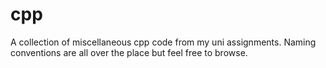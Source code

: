 # cpp

A collection of miscellaneous cpp code from my uni assignments. Naming conventions are all over the place but feel free to browse.
